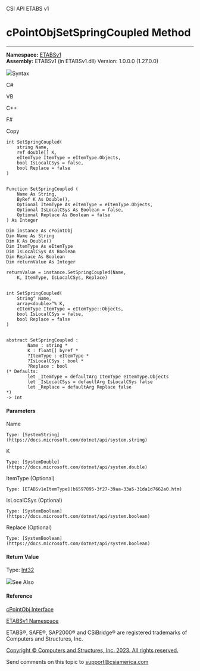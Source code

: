 ﻿

CSI API ETABS v1

# cPointObjSetSpringCoupled Method  
  
---  
  
**Namespace:** [ETABSv1](2780f1b8-2033-5289-2298-1cdb2a7508d9.htm)  
**Assembly:** ETABSv1 (in ETABSv1.dll) Version: 1.0.0.0 (1.27.0.0)

![](../icons/SectionExpanded.png)Syntax

C#

VB

C++

F#

Copy

    
    
    int SetSpringCoupled(
    	string Name,
    	ref double[] K,
    	eItemType ItemType = eItemType.Objects,
    	bool IsLocalCSys = false,
    	bool Replace = false
    )
    
    
    Function SetSpringCoupled ( 
    	Name As String,
    	ByRef K As Double(),
    	Optional ItemType As eItemType = eItemType.Objects,
    	Optional IsLocalCSys As Boolean = false,
    	Optional Replace As Boolean = false
    ) As Integer
    
    Dim instance As cPointObj
    Dim Name As String
    Dim K As Double()
    Dim ItemType As eItemType
    Dim IsLocalCSys As Boolean
    Dim Replace As Boolean
    Dim returnValue As Integer
    
    returnValue = instance.SetSpringCoupled(Name, 
    	K, ItemType, IsLocalCSys, Replace)
    
    
    int SetSpringCoupled(
    	String^ Name, 
    	array<double>^% K, 
    	eItemType ItemType = eItemType::Objects, 
    	bool IsLocalCSys = false, 
    	bool Replace = false
    )
    
    
    abstract SetSpringCoupled : 
            Name : string * 
            K : float[] byref * 
            ?ItemType : eItemType * 
            ?IsLocalCSys : bool * 
            ?Replace : bool 
    (* Defaults:
            let _ItemType = defaultArg ItemType eItemType.Objects
            let _IsLocalCSys = defaultArg IsLocalCSys false
            let _Replace = defaultArg Replace false
    *)
    -> int 
    

#### Parameters

Name

    Type: [SystemString](https://docs.microsoft.com/dotnet/api/system.string)  

K

    Type: [SystemDouble](https://docs.microsoft.com/dotnet/api/system.double)  

ItemType (Optional)

    Type: [ETABSv1eItemType](b6597895-3f27-39aa-33a5-31da1d7662a0.htm)  

IsLocalCSys (Optional)

    Type: [SystemBoolean](https://docs.microsoft.com/dotnet/api/system.boolean)  

Replace (Optional)

    Type: [SystemBoolean](https://docs.microsoft.com/dotnet/api/system.boolean)  

#### Return Value

Type: [Int32](https://docs.microsoft.com/dotnet/api/system.int32)

![](../icons/SectionExpanded.png)See Also

#### Reference

[cPointObj Interface](07661691-ffa8-f77b-7580-1973c7be1978.htm)

[ETABSv1 Namespace](2780f1b8-2033-5289-2298-1cdb2a7508d9.htm)

ETABS®, SAFE®, SAP2000® and CSiBridge® are registered trademarks of Computers
and Structures, Inc.  

[Copyright © Computers and Structures, Inc. 2023. All rights
reserved.](http://www.csiamerica.com)

Send comments on this topic to
[support@csiamerica.com](mailto:support%40csiamerica.com?Subject=CSI%20API%20ETABS%20v1)

